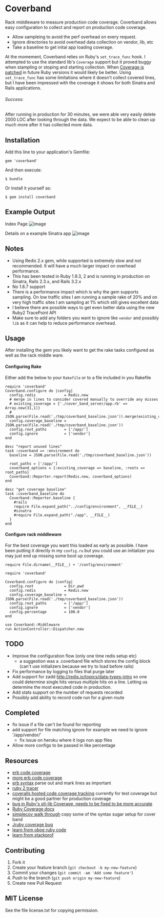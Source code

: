 # Coverband

Rack middleware to measure production code coverage. Coverband allows easy configuration to collect and report on production code coverage.

* Allow sampleing to avoid the perf overhead on every request.
* Ignore directories to avoid overhead data collection on vendor, lib, etc
* Take a baseline to get inital app loading coverage.

At the momement, Coverband relies on Ruby's `set_trace_func` hook. I attempted to use the standard lib's `Coverage` support but it proved buggy when stampling or stoping and starting collection. When [Coverage is patched](https://www.ruby-forum.com/topic/1811306) in future Ruby versions it would likely be better. Using `set_trace_func` has some limitations where it doesn't collect covered lines, but I have been impressed with the coverage it shows for both Sinatra and Rails applications.

###### Success:
After running in production for 30 minutes, we were able very easily delete 2000 LOC after looking through the data. We expect to be able to clean up much more after it has collected more data.

## Installation

Add this line to your application's Gemfile:

    gem 'coverband'

And then execute:

    $ bundle

Or install it yourself as:

    $ gem install coverband

## Example Output

Index Page
![image](https://raw.github.com/danmayer/coverband/master/docs/coverband_index.png)

Details on a example Sinatra app
![image](https://raw.github.com/danmayer/coverband/master/docs/coverband_details.png)

## Notes

* Using Redis 2.x gem, while supported is extremely slow and not recommended. It will have a much larger impact on overhead performance.
* This has been tested in Ruby 1.9.3, 2 and is running in production on Sinatra, Rails 2.3.x, and Rails 3.2.x
* No 1.8.7 support
* There is a performance impact which is why the gem supports sampling. On low traffic sites I am running a sample rake of 20% and on very high traffic sites I am sampling at 1% which still gives excellent data
* I believe there are possible ways to get even better data using the new Ruby2 TracePoint API
* Make sure to add any folders you want to ignore like `vendor` and possibly `lib` as it can help to reduce performance overhead.

## Usage

After installing the gem you likely want to get the rake tasks configured as well as the rack middle ware.

#### Configuring Rake

Either add the below to your `Rakefile` or to a file included in you Rakefile

	require 'coverband'
	Coverband.configure do |config|
      config.redis             = Redis.new
      # merge in lines to consider covered manually to override any misses
	  # existing_coverage = {'./cover_band_server/app.rb' => Array.new(31,1)}
	  # JSON.parse(File.read('./tmp/coverband_baseline.json')).merge(existing_coverage) 
      config.coverage_baseline = JSON.parse(File.read('./tmp/coverband_baseline.json'))
      config.root_paths        = ['/app/']
      config.ignore            = ['vendor']
    end

	desc "report unused lines"
	task :coverband => :environment do
	  baseline = JSON.parse(File.read('./tmp/coverband_baseline.json'))

	  root_paths = ['/app/']
	  coverband_options = {:existing_coverage => baseline, :roots => root_paths}
	  Coverband::Reporter.report(Redis.new, coverband_options)
	end
	
	desc "get coverage baseline"
	task :coverband_baseline do
	  Coverband::Reporter.baseline {
	  	#rails
      	require File.expand_path("../config/environment", __FILE__)
      	#sinatra
      	#require File.expand_path("./app", __FILE__)
      }
    end
    
#### Configure rack middleware

For the best coverage you want this loaded as early as possible. I have been putting it directly in my `config.ru` but you could use an initializer you may just end up missing some boot up coverage.

	require File.dirname(__FILE__) + '/config/environment'
	
	require 'coverband'
	
	Coverband.configure do |config|
	  config.root              = Dir.pwd
	  config.redis             = Redis.new
	  config.coverage_baseline = JSON.parse(File.read('./tmp/coverband_baseline.json'))
	  config.root_paths        = ['/app/']
	  config.ignore            = ['vendor']
	  config.percentage        = 100.0
	end

	use Coverband::Middleware
	run ActionController::Dispatcher.new


## TODO

* Improve the configuration flow (only one time redis setup etc)
  * a suggestion was a .coverband file which stores the config block (can't use initializers because we try to load before rails) 
* Fix performance by logging to files that purge later
* Add support for zadd http://redis.io/topics/data-types-intro so one could determine single hits versus multiple hits on a line. Letting us determine the most executed code in production.
* Add stats support on the number of requests recorded
* Possibly add ability to record code run for a given route

## Completed

* fix issue if a file can't be found for reporting
* add support for file matching ignore for example we need to ignore '/app/vendor/'
  * fix issue on heroku where it logs non app files
* Allow more configs to be passed in like percentage

## Resources

* [erb code coverage](http://stackoverflow.com/questions/13030909/how-to-test-code-coverage-for-rails-erb-templates)
* [more erb code coverage](https://github.com/colszowka/simplecov/issues/38)
* [erb syntax](http://stackoverflow.com/questions/7996695/rails-erb-syntax) parse out and mark lines as important
* [ruby 2 tracer](https://github.com/brightbox/deb-ruby2.0/blob/master/lib/tracer.rb)
* [coveralls hosted code coverage tracking](https://coveralls.io/docs/ruby) currently for test coverage but might be a good partner for production coverage
* [bug in Ruby's stl-lib Coverage, needs to be fixed to be more accurate](https://www.ruby-forum.com/topic/1811306)
* [Ruby Coverage docs](http://www.ruby-doc.org/stdlib-1.9.3/libdoc/coverage/rdoc/Coverage.html)
* [simplecov walk through](http://www.tamingthemindmonkey.com/2011/09/27/ruby-code-coverage-using-simplecov) copy some of the syntax sugar setup for cover band
* [Jruby coverage bug](http://jira.codehaus.org/browse/JRUBY-6106?page=com.atlassian.jira.plugin.system.issuetabpanels:changehistory-tabpanel)
* [learn from oboe ruby code](https://github.com/appneta/oboe-ruby#writing-custom-instrumentation)
* [learn from stackprof](https://github.com/tmm1/stackprof#readme)

## Contributing

1. Fork it
2. Create your feature branch (`git checkout -b my-new-feature`)
3. Commit your changes (`git commit -am 'Add some feature'`)
4. Push to the branch (`git push origin my-new-feature`)
5. Create new Pull Request

## MIT License
See the file license.txt for copying permission.
